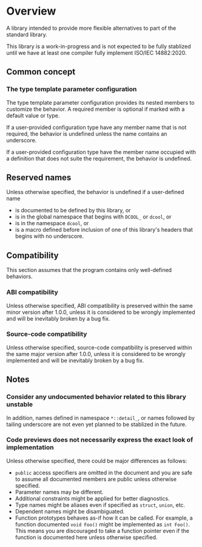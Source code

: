 # Overview

A library intended to provide more flexible alternatives to part of the standard library.

This library is a work-in-progress and is not expected to be fully stablized until we have at least one compiler fully implement ISO/IEC 14882:2020.

## Common concept

### The type template parameter configuration

The type template parameter configuration provides its nested members to customize the behavior. A required member is optional if marked with a default value or type.

If a user-provided configuration type have any member name that is not required, the behavior is undefined unless the name contains an underscore.

If a user-provided configuration type have the member name occupied with a definition that does not suite the requirement, the behavior is undefined.

## Reserved names

Unless otherwise specified, the behavior is undefined if a user-defined name

- is documented to be defined by this library, or
- is in the global namespace that begins with `DCOOL_` or `dcool`, or
- is in the namespace `dcool`, or
- is a macro defined before inclusion of one of this library's headers that begins with no underscore.

## Compatibility

This section assumes that the program contains only well-defined behaviors.

### ABI compatibility

Unless otherwise specified, ABI compatibility is preserved within the same minor version after 1.0.0, unless it is considered to be wrongly implemented and will be inevitably broken by a bug fix.

### Source-code compatibility

Unless otherwise specified, source-code compatibility is preserved within the same major version after 1.0.0, unless it is considered to be wrongly implemented and will be inevitably broken by a bug fix.

## Notes

### Consider any undocumented behavior related to this library unstable

In addition, names defined in namespace `*::detail_`, or names followed by tailing underscore are not even yet planned to be stablized in the future.

### Code previews does not necessarily express the exact look of implementation

Unless otherwise specified, there could be major differences as follows:

- `public` access specifiers are omitted in the document and you are safe to assume all documented members are public unless otherwise specified.
- Parameter names may be different.
- Additional constraints might be applied for better diagnostics.
- Type names might be aliases even if specified as `struct`, `union`, etc.
- Dependent names might be disambiguated.
- Function prototypes behaves as-if how it can be called. For example, a function documented `void Foo()` might be implemented as `int Foo()`. This means you are discouraged to take a function pointer even if the function is documented here unless otherwise specified.
